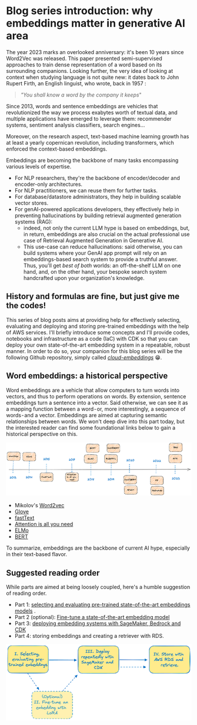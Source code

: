 # Blog series introduction: why embeddings matter in generative AI area


The year 2023 marks an overlooked anniversary: it's been 10 years since Word2Vec was released. This paper presented semi-supervised approaches to train dense representation of a word based on its surrounding companions. Looking further, the very idea of looking at context when studying language is not quite new: it dates back to John Rupert Firth, an English linguist, who wrote, back in 1957 :
 
> *"You shall know a word by the company it keeps*"

Since 2013, words and sentence embeddings are vehicles that revolutionized the way we process exabytes worth of textual data, and multiple applications have emerged to leverage them: recommender systems, sentiment analysis classifiers, search engines…

Moreover, on the research aspect, text-based machine learning growth has at least a yearly copernican revolution, including transformers, which enforced the context-based embeddings.

Embeddings are becoming the backbone of many tasks encompassing various levels of expertise. 
* For NLP researchers, they're the backbone of encoder/decoder and encoder-only architectures. 
* For NLP practitioners, we can reuse them for further tasks. 
* For database/datastore administrators, they help in building scalable vector stores. 
* For genAI-powered applications developers, they effectively help in preventing hallucinations by building retrieval augmented generation systems (RAG): 
    * indeed, not only the current LLM hype is based on embeddings, but, in return, embeddings are also crucial on the actual professional use case of Retrieval Augmented Generation in Generative AI. 
    * This use-case can reduce hallucinations: said otherwise, you can build systems where your GenAI app prompt will rely on an embeddings-based search system to provide a truthful answer. Thus, you'll get _best of both_ worlds: an off-the-shelf LLM on one hand, and, on the other hand, your bespoke search system handcrafted upon your organization's knowledge.


## History and formulas are fine, but just give me the codes!

This series of blog posts aims at providing help for effectively selecting, evaluating and deploying and storing pre-trained embeddings with the help of AWS services. I'll briefly introduce some concepts and I'll provide codes, notebooks and infrastructure as a code (IaC) with CDK so that you can deploy your own state-of-the-art embedding system in a repeatable, robust manner. In order to do so, your companion for this blog series will be  the following Github repository, simply called [_cloud-embeddings_](https://github.com/mNemlaghi/cloud-embeddings/tree/main) 😁.



## Word embeddings: a historical perspective

Word embeddings are a vehicle that allow computers to turn words into vectors, and thus to perform operations on words. By extension, sentence embeddings turn a sentence into a vector. Said otherwise, we can see it as a mapping function between a word - or, more interestingly, a sequence of words - and a vector. Embeddings are aimed at capturing semantic relationships between words. We won't deep dive into this part today, but the interested reader can find some foundational links below to gain a historical perspective on this.


![A historical perspective on embeddings evolution](embeddings-history.png)

* Mikolov's [Word2vec](https://arxiv.org/abs/1301.3781) 
* [Glove](https://nlp.stanford.edu/projects/glove/)
* [fastText]( https://fasttext.cc/)
* [Attention is all you need](https://arxiv.org/abs/1706.03762)
* [ELMo](https://arxiv.org/abs/1802.05365)
* [BERT](https://arxiv.org/pdf/1810.04805.pdf)

To summarize, embeddings are the backbone of current AI hype, especially in their text-based flavor.


## Suggested reading order

While parts are aimed at being loosely coupled, here's a humble suggestion of reading order.

* Part 1: [selecting and evaluating pre-trained state-of-the-art embeddings models](https://mnemlaghi.github.io/cloud-embeddings/part-one-evaluate) .
* Part 2 (optional): [Fine-tune a state-of-the-art embedding model](https://mnemlaghi.github.io/cloud-embeddings/part-two-finetune)
* Part 3: [deploying embedding systems with SageMaker, Bedrock and CDK](https://mnemlaghi.github.io/cloud-embeddings/part-three-deploy)
* Part 4: storing embeddings and creating a retriever with RDS.


![Suggested reading order for this series](./reading-order.png)

